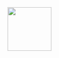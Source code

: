 <div id="header" align="center">
  <img src="https://media.giphy.com/media/v1.Y2lkPTc5MGI3NjExOW5ubml4aTNjbjM4dnV4d3VkbTcybjcycnY0OTVzejM0aTY3OWNxaCZlcD12MV9pbnRlcm5hbF9naWZfYnlfaWQmY3Q9cw/vdbtcffyjZkx3jKCpW/giphy-downsized-large.gif" width="100"/>
</div>
